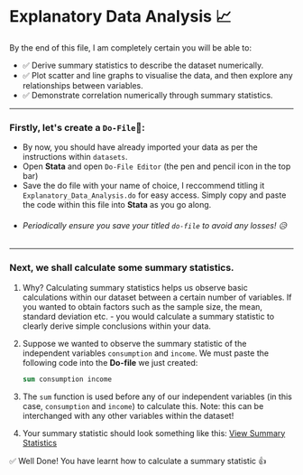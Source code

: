 # Explanatory Data Analysis 📈
By the end of this file, I am completely certain you will be able to:
  - ✅ Derive summary statistics to describe the dataset numerically.
  - ✅ Plot scatter and line graphs to visualise the data, and then explore any relationships between variables.
  - ✅ Demonstrate correlation numerically through summary statistics.

---

### Firstly, let's create a `Do-File`📝:
- By now, you should have already imported your data as per the instructions within `datasets`.
- Open **Stata** and open `Do-File Editor` (the pen and pencil icon in the top bar)
- Save the do file with your name of choice, I reccommend titling it `Explanatory_Data_Analysis.do` for easy access. Simply copy and paste the code within this file into **Stata** as you go along.
-  ###### Periodically ensure you save your titled `do-file` to avoid any losses! 😥

---
### Next, we shall calculate some summary statistics. 
1. Why? Calculating summary statistics helps us observe basic calculations within our dataset between a certain number of variables. If you wanted to obtain factors such as the sample size, the mean, standard deviation etc. - you would calculate a summary statistic to clearly derive simple conclusions within your data.
2. Suppose we wanted to observe the summary statistic of the independent variables `consumption` and `income`. We must paste the following code into the **Do-file** we just created:
   
   ```stata
   sum consumption income
    ```
3. The `sum` function is used before any of our independent variables (in this case, `consumption` and `income`) to calculate this. Note: this can be interchanged with any other variables within the dataset!
4. Your summary statistic should look something like this: [View Summary Statistics](scripts/Images_EDA/Summary_Statistics_EDA.png/)



✅ Well Done! You have learnt how to calculate a summary statistic 👍

